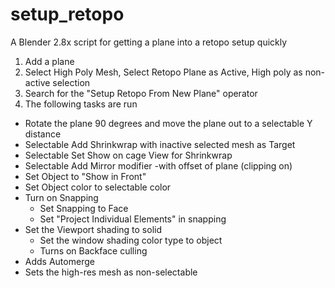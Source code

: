# setup_retopo
A Blender 2.8x script for getting a plane into a retopo setup quickly

1) Add a plane
2) Select High Poly Mesh, Select Retopo Plane as Active, High poly as non-active selection
3) Search for the "Setup Retopo From New Plane" operator
4) The following tasks are run

  * Rotate the plane 90 degrees and move the plane out to a selectable Y distance
  * Selectable Add Shrinkwrap with inactive selected mesh as Target
  * Selectable Set Show on cage View for Shrinkwrap
  * Selectable Add Mirror modifier -with offset of plane (clipping on)
  * Set Object to "Show in Front"
  * Set Object color to selectable color
  * Turn on Snapping
    * Set Snapping to Face
    * Set "Project Individual Elements" in snapping
  * Set the Viewport shading to solid
    * Set the window shading color type to object
    * Turns on Backface culling
  * Adds Automerge
  * Sets the high-res mesh as non-selectable
